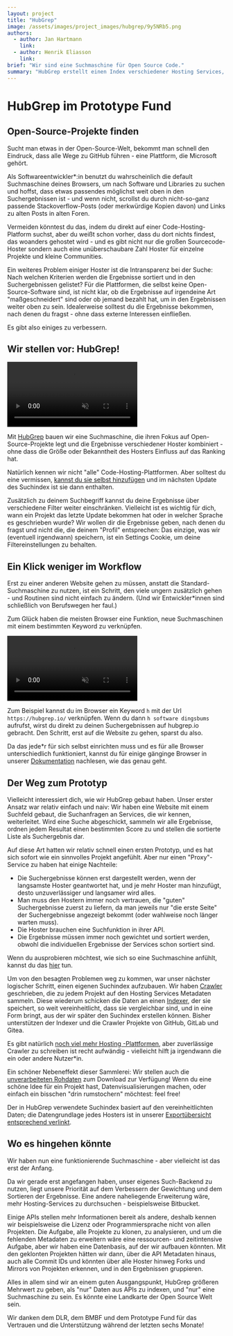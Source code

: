 ```yaml
---
layout: project
title: "HubGrep"
image: /assets/images/project_images/hubgrep/9y5NRb5.png
authors:
  - author: Jan Hartmann
    link:
  - author: Henrik Eliasson
    link:
brief: "Wir sind eine Suchmaschine für Open Source Code."
summary: "HubGrep erstellt einen Index verschiedener Hosting Services, um eine Suchmaschine zur Verfügung zu stellen."
---
```


# HubGrep im Prototype Fund

## Open-Source-Projekte finden

Sucht man etwas in der Open-Source-Welt, bekommt man schnell den Eindruck, dass alle Wege zu GitHub führen - eine Plattform, die Microsoft gehört.

Als Softwareentwickler\*:in benutzt du wahrscheinlich die default Suchmaschine deines Browsers, um nach Software und Libraries zu suchen und hoffst, dass etwas passendes möglichst weit oben in den Suchergebnissen ist - und wenn nicht, scrollst du durch nicht-so-ganz passende Stackoverflow-Posts (oder merkwürdige Kopien davon) und Links zu alten Posts in alten Foren.

Vermeiden könntest du das, indem du direkt auf einer Code-Hosting-Platform suchst, aber du weißt schon vorher, dass du dort nichts findest, das woanders gehostet wird - und es gibt nicht nur die großen Sourcecode-Hoster sondern auch eine unüberschaubare Zahl Hoster für einzelne Projekte und kleine Communities.

Ein weiteres Problem einiger Hoster ist die Intransparenz bei der Suche: Nach welchen Kriterien werden die Ergebnisse sortiert und in den Suchergebnissen gelistet? Für die Plattformen, die selbst keine Open-Source-Software sind, ist nicht klar, ob die Ergebnisse auf irgendeine Art "maßgeschneidert" sind oder ob jemand bezahlt hat, um in den Ergebnissen weiter oben zu sein. Idealerweise solltest du die Ergebnisse bekommen, nach denen du fragst - ohne dass externe Interessen einfließen.

Es gibt also einiges zu verbessern.

## Wir stellen vor: HubGrep!

<video src="/assets/images/project_images/hubgrep/hubgrep_intro.mp4" autoplay controls muted loop></video>

Mit [HubGrep](https://hubgrep.io/) bauen wir eine Suchmaschine, die ihren Fokus auf Open-Source-Projekte legt und die Ergebnisse verschiedener Hoster kombiniert - ohne dass die Größe oder Bekanntheit des Hosters Einfluss auf das Ranking hat.

Natürlich kennen wir nicht "alle" Code-Hosting-Plattformen. Aber solltest du eine vermissen, [kannst du sie selbst hinzufügen](https://hubgrep.io/add_instance/step_1) und im nächsten Update des Suchindex ist sie dann enthalten.

Zusätzlich zu deinem Suchbegriff kannst du deine Ergebnisse über verschiedene Filter weiter einschränken. Vielleicht ist es wichtig für dich, wann ein Projekt das letzte Update bekommen hat oder in welcher Sprache es geschrieben wurde? Wir wollen dir die Ergebnisse geben, nach denen du fragst und nicht die, die deinem "Profil" entsprechen: Das einzige, was wir (eventuell irgendwann) speichern, ist ein Settings Cookie, um deine Filtereinstellungen zu behalten.

## Ein Klick weniger im Workflow

Erst zu einer anderen Website gehen zu müssen, anstatt die Standard-Suchmaschine zu nutzen, ist ein Schritt, den viele ungern zusätzlich gehen - und Routinen sind nicht einfach zu ändern. (Und wir Entwickler\*innen sind schließlich von Berufswegen her faul.)

Zum Glück haben die meisten Browser eine Funktion, neue Suchmaschinen mit einem bestimmten Keyword zu verknüpfen.

<video src="/assets/images/project_images/hubgrep/keyword_search.mp4" autoplay controls muted loop></video>

Zum Beispiel kannst du im Browser ein Keyword `h` mit der Url `https://hubgrep.io/` verknüpfen. Wenn du dann `h software dingsbums` aufrufst, wirst du direkt zu deinen Suchergebnissen auf hubgrep.io gebracht. Den Schritt, erst auf die Website zu gehen, sparst du also.

Da das jede\*r für sich selbst einrichten muss und es für alle Browser unterschiedlich funktioniert, kannst du für einige gänginge Browser in unserer [Dokumentation](https://docs.hubgrep.io/en/latest/docs/hubgrep_search/usage/add_to_browser.html) nachlesen, wie das genau geht.

## Der Weg zum Prototyp

Vielleicht interessiert dich, wie wir HubGrep gebaut haben. Unser erster Ansatz war relativ einfach und naiv: Wir haben eine Website mit einem Suchfeld gebaut, die Suchanfragen an Services, die wir kennen, weiterleitet. Wird eine Suche abgeschickt, sammeln wir alle Ergebnisse, ordnen jedem Resultat einen bestimmten Score zu und stellen die sortierte Liste als Suchergebnis dar.

Auf diese Art hatten wir relativ schnell einen ersten Prototyp, und es hat sich sofort wie ein sinnvolles Projekt angefühlt. Aber nur einen "Proxy"-Service zu haben hat einige Nachteile:

- Die Suchergebnisse können erst dargestellt werden, wenn der langsamste Hoster geantwortet hat, und je mehr Hoster man hinzufügt, desto unzuverlässiger und langsamer wird alles.
- Man muss den Hostern immer noch vertrauen, die "guten" Suchergebnisse zuerst zu liefern, da man jeweils nur "die erste Seite" der Suchergebnisse angezeigt bekommt (oder wahlweise noch länger warten muss).
- Die Hoster brauchen eine Suchfunktion in ihrer API.
- Die Ergebnisse müssen immer noch gewichtet und sortiert werden, obwohl die individuellen Ergebnisse der Services schon sortiert sind.

Wenn du ausprobieren möchtest, wie sich so eine Suchmaschine anfühlt, kannst du das [hier](https://meta.hubgrep.io/) tun.

Um von den besagten Problemen weg zu kommen, war unser nächster logischer Schritt, einen eigenen Suchindex aufzubauen. Wir haben [Crawler](https://github.com/HubGrep/hubgrep_crawlers) geschrieben, die zu jedem Projekt auf den Hosting Services Metadaten sammeln. Diese wiederum schicken die Daten an einen [Indexer](https://github.com/HubGrep/hubgrep_indexer), der sie speichert, so weit vereinheitlicht, dass sie vergleichbar sind, und in eine Form bringt, aus der wir später den Suchindex erstellen können. Bisher unterstützen der Indexer und die Crawler Projekte von GitHub, GitLab und Gitea.

Es gibt natürlich [noch viel mehr Hosting -Plattformen](<https://en.wikipedia.org/wiki/Forge_(software)>), aber zuverlässige Crawler zu schreiben ist recht aufwändig - vielleicht hilft ja irgendwann die ein oder andere Nutzer\*in.

Ein schöner Nebeneffekt dieser Sammlerei: Wir stellen auch die [unverarbeiteten Rohdaten](https://indexer.hubgrep.io/) zum Download zur Verfügung! Wenn du eine schöne Idee für ein Projekt hast, Datenvisualisierungen machen, oder einfach ein bisschen "drin rumstochern" möchtest: feel free!

Der in HubGrep verwendete Suchindex basiert auf den vereinheitlichten Daten; die Datengrundlage jedes Hosters ist in unserer [Exportübersicht entsprechend verlinkt](https://hubgrep.io/hosters).

## Wo es hingehen könnte

Wir haben nun eine funktionierende Suchmaschine - aber vielleicht ist das erst der Anfang.

Da wir gerade erst angefangen haben, unser eigenes Such-Backend zu nutzen, liegt unsere Priorität auf dem Verbessern der Gewichtung und dem Sortieren der Ergebnisse.
Eine andere naheliegende Erweiterung wäre, mehr Hosting-Services zu durchsuchen - beispielsweise Bitbucket.

Einige APIs stellen mehr Informationen bereit als andere, deshalb kennen wir beispielsweise die Lizenz oder Programmiersprache nicht von allen Projekten. Die Aufgabe, alle Projekte zu klonen, zu analysieren, und um die fehlenden Metadaten zu erweitern wäre eine ressourcen- und zeitintensive Aufgabe, aber wir haben eine Datenbasis, auf der wir aufbauen könnten. Mit den geklonten Projekten hätten wir dann, über die API Metadaten hinaus, auch alle Commit IDs und könnten über alle Hoster hinweg Forks und Mirrors von Projekten erkennen, und in den Ergebnissen gruppieren.

Alles in allem sind wir an einem guten Ausgangspunkt, HubGrep größeren Mehrwert zu geben, als "nur" Daten aus APIs zu indexen, und "nur" eine Suchmaschine zu sein.
Es könnte eine Landkarte der Open Source Welt sein.

Wir danken dem DLR, dem BMBF und dem Prototype Fund für das Vertrauen und die Unterstützung während der letzten sechs Monate!
